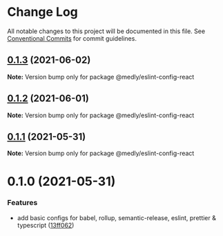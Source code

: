 # Change Log

All notable changes to this project will be documented in this file.
See [Conventional Commits](https://conventionalcommits.org) for commit guidelines.

## [0.1.3](https://github.com/medly/configs/compare/@medly/eslint-config-react@0.1.2...@medly/eslint-config-react@0.1.3) (2021-06-02)

**Note:** Version bump only for package @medly/eslint-config-react





## [0.1.2](https://github.com/medly/configs/compare/@medly/eslint-config-react@0.1.1...@medly/eslint-config-react@0.1.2) (2021-06-01)

**Note:** Version bump only for package @medly/eslint-config-react





## [0.1.1](https://github.com/medly/configs/compare/@medly/eslint-config-react@0.1.0...@medly/eslint-config-react@0.1.1) (2021-05-31)

**Note:** Version bump only for package @medly/eslint-config-react





# 0.1.0 (2021-05-31)


### Features

* add basic configs for babel, rollup, semantic-release, eslint, prettier & typescript ([13ff062](https://github.com/medly/configs/commit/13ff0623177c58378914d01031328d71504653af))
